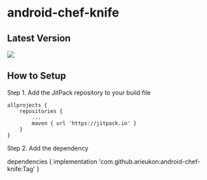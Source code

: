 # android-chef-knife

## Latest Version

[![](https://jitpack.io/v/arieukon/android-chef-knife.svg)](https://jitpack.io/#arieukon/android-chef-knife)

## How to Setup

Step 1. Add the JitPack repository to your build file

	allprojects {
		repositories {
			...
			maven { url 'https://jitpack.io' }
		}
	}
  
  
Step 2. Add the dependency

dependencies {
	        implementation 'com.github.arieukon:android-chef-knife:Tag'
	}
